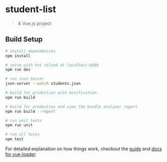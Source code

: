 # student-list

> A Vue.js project

## Build Setup

``` bash
# install dependencies
npm install

# serve with hot reload at localhost:8080
npm run dev

# run Json Server
json-server --watch students.json

# build for production with minification
npm run build

# build for production and view the bundle analyzer report
npm run build --report

# run unit tests
npm run unit

# run all tests
npm test
```

For detailed explanation on how things work, checkout the [guide](http://vuejs-templates.github.io/webpack/) and [docs for vue-loader](http://vuejs.github.io/vue-loader).
